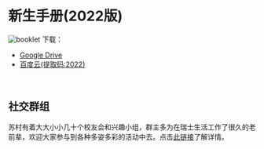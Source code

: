 # 新生手册(2022版)
![booklet](booklet.png)
下载：
- [Google Drive](https://drive.google.com/file/d/1fXoNb_2MssT4iY36zdEQRy0tA59VMGK3/view)
- [百度云(提取码:2022)](https://pan.baidu.com/share/init?surl=JZLfLlbUq04VX2QE-QW9PQ&pwd=2022)

<br>

## 社交群组
苏村有着大大小小几十个校友会和兴趣小组，群主多为在瑞士生活工作了很久的老前辈，欢迎大家参与到各种多姿多彩的活动中去。点击[此链接](https://mp.weixin.qq.com/s/KxQfAH05Jsnc-FkZmseJXg)了解详情。
